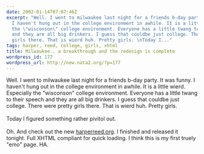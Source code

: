 ```yaml
---
date: 2002-01-14T07:07:46Z
excerpt: "Well. I went to milwaukee last night for a friends b-day party. It was funny.
  I haven't hung out in the college environment in awhile. It is a little wierd. Especially
  the \"wisconson\" college environment. Everyone has a little twang to their speech
  and they are all big drinkers. I guess that couldbe just college. There were pretty
  girls there. That is wierd huh. Pretty girls. \nToday I..."
tags: harper, reed, college, girls, xhtml
title: Milwaukee.. a breakthrough and the redesign is complete
wordpress_id: 177
wordpress_url: http://new.nata2.org/?p=177
---
```


Well. I went to milwaukee last night for a friends b-day party. It was funny. I haven't hung out in the college environment in awhile. It is a little wierd. Especially the "wisconson" college environment. Everyone has a little twang to their speech and they are all big drinkers. I guess that couldbe just college. There were pretty girls there. That is wierd huh. Pretty girls. 
<br/><br/>Today I figured something rather pivitol out.<br/><br/>
Oh. And check out the new <a href="http://www.harperreed.org">harperreed.org</a>. I finished and released it tonight. Full XHTML compliant for quick loading. I think this is my first truely "emo" page. HA.
